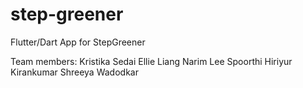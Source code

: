 # step-greener
Flutter/Dart App for StepGreener

Team members:
Kristika Sedai
Ellie Liang
Narim Lee
Spoorthi Hiriyur Kirankumar
Shreeya Wadodkar
